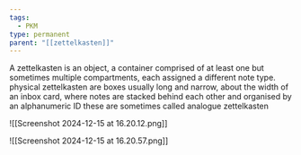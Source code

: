 ```yaml
---
tags:
  - PKM
type: permanent
parent: "[[zettelkasten]]"
---
```

A zettelkasten is an object, a container comprised of at least one but sometimes multiple compartments, each assigned a different note type.
physical zettelkasten are boxes usually long and narrow, about the width of an inbox card, where notes are stacked behind each other and organised by an alphanumeric ID these are sometimes called analogue zettelkasten


![[Screenshot 2024-12-15 at 16.20.12.png]]

![[Screenshot 2024-12-15 at 16.20.57.png]]